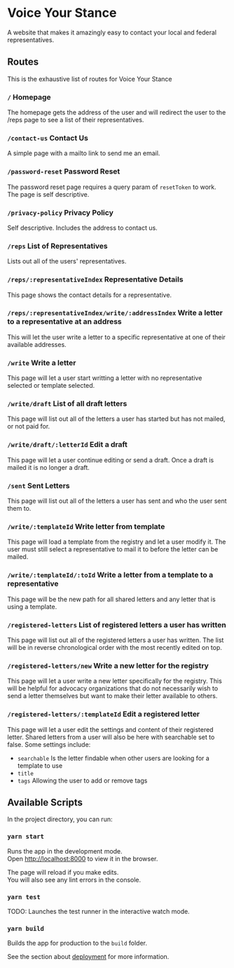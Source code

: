 # Voice Your Stance

A website that makes it amazingly easy to contact your local and federal
representatives.

## Routes

This is the exhaustive list of routes for Voice Your Stance

### `/` Homepage

The homepage gets the address of the user and will redirect the user to the
/reps page to see a list of their representatives.

### `/contact-us` Contact Us

A simple page with a mailto link to send me an email.

### `/password-reset` Password Reset

The password reset page requires a query param of `resetToken` to work. The page
is self descriptive.

### `/privacy-policy` Privacy Policy

Self descriptive. Includes the address to contact us.

### `/reps` List of Representatives

Lists out all of the users' representatives.

### `/reps/:representativeIndex` Representative Details

This page shows the contact details for a representative.

### `/reps/:representativeIndex/write/:addressIndex` Write a letter to a representative at an address

This will let the user write a letter to a specific representative at one of
their available addresses.

### `/write` Write a letter

This page will let a user start writting a letter with no representative
selected or template selected.

### `/write/draft` List of all draft letters

This page will list out all of the letters a user has started but has not
mailed, or not paid for.

### `/write/draft/:letterId` Edit a draft

This page will let a user continue editing or send a draft. Once a draft
is mailed it is no longer a draft.

### `/sent` Sent Letters

This page will list out all of the letters a user has sent and who the
user sent them to.

### `/write/:templateId` Write letter from template

This page will load a template from the registry and let a user modify it.
The user must still select a representative to mail it to before the letter can
be mailed.

### `/write/:templateId/:toId` Write a letter from a template to a representative

This page will be the new path for all shared letters and any letter that
is using a template.

### `/registered-letters` List of registered letters a user has written

This page will list out all of the registered letters a user has written.
The list will be in reverse chronological order with the most recently edited
on top.

### `/registered-letters/new` Write a new letter for the registry

This page will let a user write a new letter specifically for the registry. This
will be helpful for advocacy organizations that do not necessarily wish to send
a letter themselves but want to make their letter available to others.

### `/registered-letters/:templateId` Edit a registered letter

This page will let a user edit the settings and content of their registered
letter. Shared letters from a user will also be here with searchable set to false.
Some settings include:

- `searchable` Is the letter findable when other users are looking for a template to use
- `title`
- `tags` Allowing the user to add or remove tags

## Available Scripts

In the project directory, you can run:

### `yarn start`

Runs the app in the development mode.<br />
Open [http://localhost:8000](http://localhost:8000) to view it in the browser.

The page will reload if you make edits.<br />
You will also see any lint errors in the console.

### `yarn test`

TODO: Launches the test runner in the interactive watch mode.

### `yarn build`

Builds the app for production to the `build` folder.<br />

See the section about [deployment](https://www.gatsbyjs.org/docs/overview-of-the-gatsby-build-process/) for more information.
